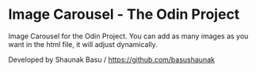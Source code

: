# Image Carousel - The Odin Project
Image Carousel for the Odin Project.
You can add as many images as you want in the html file, it will adjust dynamically.


Developed by Shaunak Basu / https://github.com/basushaunak
